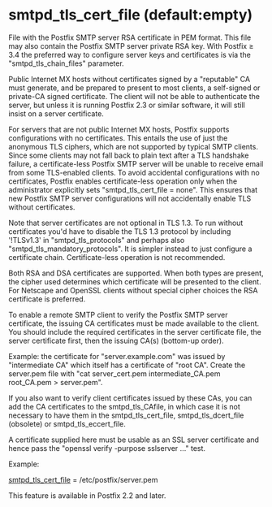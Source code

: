 # smtpd_tls_cert_file (default:empty) 

 File with the Postfix SMTP server RSA certificate in PEM format.
This file may also contain the Postfix SMTP server private RSA key.
With Postfix &ge; 3.4 the preferred way to configure server keys and
certificates is via the "smtpd_tls_chain_files" parameter. 

 Public Internet MX hosts without certificates signed by a "reputable"
CA must generate, and be prepared to present to most clients, a
self-signed or private-CA signed certificate. The client will not be
able to authenticate the server, but unless it is running Postfix 2.3 or
similar software, it will still insist on a server certificate. 

 For servers that are not public Internet MX hosts, Postfix
supports configurations with no certificates. This entails the use of
just the anonymous TLS ciphers, which are not supported by typical SMTP
clients. Since some clients may not fall back to plain text after a TLS
handshake failure, a certificate-less Postfix SMTP server will be unable
to receive email from some TLS-enabled clients. To avoid accidental
configurations with no certificates, Postfix enables certificate-less
operation only when the administrator explicitly sets
"smtpd_tls_cert_file = none". This ensures that new Postfix SMTP server
configurations will not accidentally enable TLS without certificates.  

 Note that server certificates are not optional in TLS 1.3. To run
without certificates you'd have to disable the TLS 1.3 protocol by
including '!TLSv1.3' in "smtpd_tls_protocols" and perhaps also
"smtpd_tls_mandatory_protocols".  It is simpler instead to just
configure a certificate chain.  Certificate-less operation is not
recommended. 

 Both RSA and DSA certificates are supported.  When both types
are present, the cipher used determines which certificate will be
presented to the client.  For Netscape and OpenSSL clients without
special cipher choices the RSA certificate is preferred. 

 To enable a remote SMTP client to verify the Postfix SMTP server
certificate, the issuing CA certificates must be made available to the
client. You should include the required certificates in the server
certificate file, the server certificate first, then the issuing
CA(s) (bottom-up order). 

 Example: the certificate for "server.example.com" was issued by
"intermediate CA" which itself has a certificate of "root CA".
Create the server.pem file with "cat server_cert.pem intermediate_CA.pem
root_CA.pem &gt; server.pem". 

 If you also want to verify client certificates issued by these
CAs, you can add the CA certificates to the smtpd_tls_CAfile, in which
case it is not necessary to have them in the smtpd_tls_cert_file,
smtpd_tls_dcert_file (obsolete) or smtpd_tls_eccert_file. 

 A certificate supplied here must be usable as an SSL server certificate
and hence pass the "openssl verify -purpose sslserver ..." test. 

 Example: 


<a href="postconf.5.html#smtpd_tls_cert_file">smtpd_tls_cert_file</a> = /etc/postfix/server.pem


 This feature is available in Postfix 2.2 and later.  



